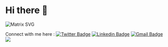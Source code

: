 # Hi there 👋
![Matrix SVG](https://raw.githubusercontent.com/rodrigograca31/rodrigograca31/master/matrix.svg)

Connect with me here :
[![Twitter Badge](https://img.shields.io/badge/-X/Twitter-darkred?style=flat-square&logo=twitter&logoColor=white&link=https://x.com/_mayank_ag)](https://x.com/_mayank_ag)
[![Linkedin Badge](https://img.shields.io/badge/-LinkedIn-blue?style=flat-square&logo=Linkedin&logoColor=white&link=https:https://www.linkedin.com/in/mayank-agarwal-162457199)](https://www.linkedin.com/in/mayank-agarwal-162457199)
[![Gmail Badge](https://img.shields.io/badge/-agarwalmayank1170@gmail.com-c14438?style=flat-square&logo=Gmail&logoColor=white&link=mailto:mayankaga1170@gmail.com)](mailto:mayankaga1170@gmail.com)
![](https://komarev.com/ghpvc/?username=Mayank1170&style=plastic)
  </p>
 
